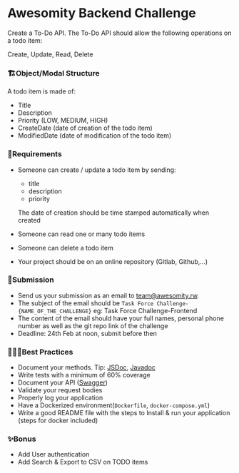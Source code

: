 # Awesomity Backend Challenge

Create a To-Do API. The To-Do API should allow the following operations on a todo item:

Create, Update, Read, Delete

### 🏗Object/Modal Structure

A todo item is made of:

- Title
- Description
- Priority (LOW, MEDIUM, HIGH)
- CreateDate (date of creation of the todo item)
- ModifiedDate (date of modification of the todo item)

### 🔖Requirements

- Someone can create / update a todo item by sending:
    - title
    - description
    - priority

    The date of creation should be time stamped automatically when created

- Someone can read one or many todo items
- Someone can delete a todo item
- Your project should be on an online repository (Gitlab, Github,...)

### 📝Submission
- Send us your submission as an email to team@awesomity.rw.
- The subject of the email should be `Task Force Challenge-{NAME_OF_THE_CHALLENGE}` eg: Task Force Challenge-Frontend
- The content of the email should have your full names, personal phone number as well as the git repo link of the challenge
- Deadline: 24th Feb at noon, submit before then

### 👷🏽‍♀️Best Practices

- Document your methods. Tip: [JSDoc](https://jsdoc.app/), [Javadoc](https://docs.oracle.com/javase/7/docs/technotes/tools/windows/javadoc.html)
- Write tests with a minimum of 60% coverage
- Document your API  ([Swagger](https://swagger.io/))
- Validate your request bodies
- Properly log your application
- Have a Dockerized environment(`Dockerfile`, `docker-compose.yml`)
- Write a good README file with the steps to Install & run your application (steps for docker included)

### ✨Bonus

- Add User authentication
- Add Search & Export to CSV on TODO items
